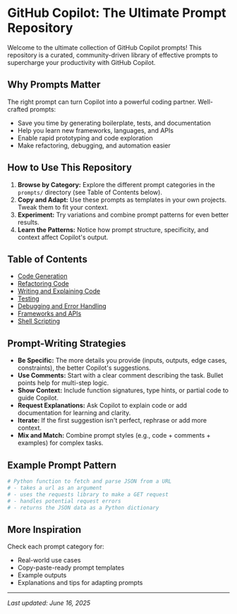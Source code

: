 # GitHub Copilot: The Ultimate Prompt Repository

Welcome to the ultimate collection of GitHub Copilot prompts! This repository is a curated, community-driven library of effective prompts to supercharge your productivity with GitHub Copilot.

## Why Prompts Matter

The right prompt can turn Copilot into a powerful coding partner. Well-crafted prompts:
- Save you time by generating boilerplate, tests, and documentation
- Help you learn new frameworks, languages, and APIs
- Enable rapid prototyping and code exploration
- Make refactoring, debugging, and automation easier

## How to Use This Repository

1. **Browse by Category:** Explore the different prompt categories in the `prompts/` directory (see Table of Contents below).
2. **Copy and Adapt:** Use these prompts as templates in your own projects. Tweak them to fit your context.
3. **Experiment:** Try variations and combine prompt patterns for even better results.
4. **Learn the Patterns:** Notice how prompt structure, specificity, and context affect Copilot's output.

## Table of Contents

- [Code Generation](prompts/01-code-generation.md)
- [Refactoring Code](prompts/02-refactoring-code.md)
- [Writing and Explaining Code](prompts/03-writing-and-explaining-code.md)
- [Testing](prompts/04-testing.md)
- [Debugging and Error Handling](prompts/05-debugging-and-error-handling.md)
- [Frameworks and APIs](prompts/06-frameworks-and-apis.md)
- [Shell Scripting](prompts/07-shell-scripting.md)

## Prompt-Writing Strategies

- **Be Specific:** The more details you provide (inputs, outputs, edge cases, constraints), the better Copilot's suggestions.
- **Use Comments:** Start with a clear comment describing the task. Bullet points help for multi-step logic.
- **Show Context:** Include function signatures, type hints, or partial code to guide Copilot.
- **Request Explanations:** Ask Copilot to explain code or add documentation for learning and clarity.
- **Iterate:** If the first suggestion isn't perfect, rephrase or add more context.
- **Mix and Match:** Combine prompt styles (e.g., code + comments + examples) for complex tasks.

## Example Prompt Pattern

```python
# Python function to fetch and parse JSON from a URL
# - takes a url as an argument
# - uses the requests library to make a GET request
# - handles potential request errors
# - returns the JSON data as a Python dictionary
```

## More Inspiration

Check each prompt category for:
- Real-world use cases
- Copy-paste-ready prompt templates
- Example outputs
- Explanations and tips for adapting prompts

---

*Last updated: June 16, 2025*
